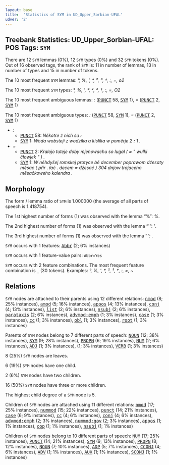 ```yaml
---
layout: base
title:  'Statistics of SYM in UD_Upper_Sorbian-UFAL'
udver: '2'
---
```


## Treebank Statistics: UD_Upper_Sorbian-UFAL: POS Tags: `SYM`

There are 12 `SYM` lemmas (0%), 12 `SYM` types (0%) and 32 `SYM` tokens (0%).
Out of 16 observed tags, the rank of `SYM` is: 11 in number of lemmas, 13 in number of types and 15 in number of tokens.

The 10 most frequent `SYM` lemmas: <em>°, %, ', *, ², ³, †, :, =, o2</em>

The 10 most frequent `SYM` types:  <em>°, %, ', *, ², ³, †, :, =, O2</em>

The 10 most frequent ambiguous lemmas: <em>:</em> (<tt><a href="hsb_ufal-pos-PUNCT.html">PUNCT</a></tt> 58, <tt><a href="hsb_ufal-pos-SYM.html">SYM</a></tt> 1), <em>=</em> (<tt><a href="hsb_ufal-pos-PUNCT.html">PUNCT</a></tt> 2, <tt><a href="hsb_ufal-pos-SYM.html">SYM</a></tt> 1)

The 10 most frequent ambiguous types:  <em>:</em> (<tt><a href="hsb_ufal-pos-PUNCT.html">PUNCT</a></tt> 58, <tt><a href="hsb_ufal-pos-SYM.html">SYM</a></tt> 1), <em>=</em> (<tt><a href="hsb_ufal-pos-PUNCT.html">PUNCT</a></tt> 2, <tt><a href="hsb_ufal-pos-SYM.html">SYM</a></tt> 1)


* <em>:</em>
  * <tt><a href="hsb_ufal-pos-PUNCT.html">PUNCT</a></tt> 58: <em>Někotre z nich su <b>:</b></em>
  * <tt><a href="hsb_ufal-pos-SYM.html">SYM</a></tt> 1: <em>Woda wobsteji z wodźika a kislika w poměrje 2 <b>:</b> 1 .</em>
* <em>=</em>
  * <tt><a href="hsb_ufal-pos-PUNCT.html">PUNCT</a></tt> 2: <em>Kralojo tuteje doby mjenowachu so lugal ( <b>=</b> " wulki čłowjek " ) .</em>
  * <tt><a href="hsb_ufal-pos-SYM.html">SYM</a></tt> 1: <em>W něhdyšej romskej protyce bě december poprawom dźesaty měsac ( přir . łać . decem <b>=</b> dźesać ) 304 dnjow trajaceho měsačkoweho kalendra .</em>

## Morphology

The form / lemma ratio of `SYM` is 1.000000 (the average of all parts of speech is 1.418754).

The 1st highest number of forms (1) was observed with the lemma “%”: <em>%</em>.

The 2nd highest number of forms (1) was observed with the lemma “'”: <em>'</em>.

The 3rd highest number of forms (1) was observed with the lemma “*”: <em>*</em>.

`SYM` occurs with 1 features: <tt><a href="hsb_ufal-feat-Abbr.html">Abbr</a></tt> (2; 6% instances)

`SYM` occurs with 1 feature-value pairs: `Abbr=Yes`

`SYM` occurs with 2 feature combinations.
The most frequent feature combination is `_` (30 tokens).
Examples: <em>°, %, ', *, ², ³, †, :, =, ~</em>


## Relations

`SYM` nodes are attached to their parents using 12 different relations: <tt><a href="hsb_ufal-dep-nmod.html">nmod</a></tt> (8; 25% instances), <tt><a href="hsb_ufal-dep-amod.html">amod</a></tt> (5; 16% instances), <tt><a href="hsb_ufal-dep-appos.html">appos</a></tt> (4; 13% instances), <tt><a href="hsb_ufal-dep-conj.html">conj</a></tt> (4; 13% instances), <tt><a href="hsb_ufal-dep-list.html">list</a></tt> (2; 6% instances), <tt><a href="hsb_ufal-dep-nsubj.html">nsubj</a></tt> (2; 6% instances), <tt><a href="hsb_ufal-dep-parataxis.html">parataxis</a></tt> (2; 6% instances), <tt><a href="hsb_ufal-dep-advmod-emph.html">advmod:emph</a></tt> (1; 3% instances), <tt><a href="hsb_ufal-dep-case.html">case</a></tt> (1; 3% instances), <tt><a href="hsb_ufal-dep-cc.html">cc</a></tt> (1; 3% instances), <tt><a href="hsb_ufal-dep-obl.html">obl</a></tt> (1; 3% instances), <tt><a href="hsb_ufal-dep-root.html">root</a></tt> (1; 3% instances)

Parents of `SYM` nodes belong to 7 different parts of speech: <tt><a href="hsb_ufal-pos-NOUN.html">NOUN</a></tt> (12; 38% instances), <tt><a href="hsb_ufal-pos-SYM.html">SYM</a></tt> (9; 28% instances), <tt><a href="hsb_ufal-pos-PROPN.html">PROPN</a></tt> (6; 19% instances), <tt><a href="hsb_ufal-pos-NUM.html">NUM</a></tt> (2; 6% instances), <tt><a href="hsb_ufal-pos-ADJ.html">ADJ</a></tt> (1; 3% instances),  (1; 3% instances), <tt><a href="hsb_ufal-pos-VERB.html">VERB</a></tt> (1; 3% instances)

8 (25%) `SYM` nodes are leaves.

6 (19%) `SYM` nodes have one child.

2 (6%) `SYM` nodes have two children.

16 (50%) `SYM` nodes have three or more children.

The highest child degree of a `SYM` node is 5.

Children of `SYM` nodes are attached using 11 different relations: <tt><a href="hsb_ufal-dep-nmod.html">nmod</a></tt> (17; 25% instances), <tt><a href="hsb_ufal-dep-nummod.html">nummod</a></tt> (15; 22% instances), <tt><a href="hsb_ufal-dep-punct.html">punct</a></tt> (14; 21% instances), <tt><a href="hsb_ufal-dep-case.html">case</a></tt> (6; 9% instances), <tt><a href="hsb_ufal-dep-cc.html">cc</a></tt> (4; 6% instances), <tt><a href="hsb_ufal-dep-conj.html">conj</a></tt> (4; 6% instances), <tt><a href="hsb_ufal-dep-advmod-emph.html">advmod:emph</a></tt> (2; 3% instances), <tt><a href="hsb_ufal-dep-nummod-gov.html">nummod:gov</a></tt> (2; 3% instances), <tt><a href="hsb_ufal-dep-appos.html">appos</a></tt> (1; 1% instances), <tt><a href="hsb_ufal-dep-cop.html">cop</a></tt> (1; 1% instances), <tt><a href="hsb_ufal-dep-nsubj.html">nsubj</a></tt> (1; 1% instances)

Children of `SYM` nodes belong to 10 different parts of speech: <tt><a href="hsb_ufal-pos-NUM.html">NUM</a></tt> (17; 25% instances), <tt><a href="hsb_ufal-pos-PUNCT.html">PUNCT</a></tt> (14; 21% instances), <tt><a href="hsb_ufal-pos-SYM.html">SYM</a></tt> (9; 13% instances), <tt><a href="hsb_ufal-pos-PROPN.html">PROPN</a></tt> (8; 12% instances), <tt><a href="hsb_ufal-pos-NOUN.html">NOUN</a></tt> (7; 10% instances), <tt><a href="hsb_ufal-pos-ADP.html">ADP</a></tt> (5; 7% instances), <tt><a href="hsb_ufal-pos-CCONJ.html">CCONJ</a></tt> (4; 6% instances), <tt><a href="hsb_ufal-pos-ADV.html">ADV</a></tt> (1; 1% instances), <tt><a href="hsb_ufal-pos-AUX.html">AUX</a></tt> (1; 1% instances), <tt><a href="hsb_ufal-pos-SCONJ.html">SCONJ</a></tt> (1; 1% instances)

